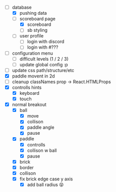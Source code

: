 - [ ] database
  - [x] pushing data
  - [ ] scoreboard page
    - [x] scoreboard
    - [ ] sb styling
  - [ ] user profile
    - [ ] login with discord
    - [ ] login with #???
- [ ] configuration menu
  - [ ] difficult levels (1 / 2 / 3)
  - [ ] update global config :p
- [ ] update css path/structure/etc
- [x] paddle movent in 2d
- [ ] cleanup classNames prop -> React.HTMLProps<HTMLDivElement>
- [x] controlls hints
  - [x] keyboard
  - [x] touch
- [x] normal breakout
  - [x] ball
    - [x] move
    - [x] collison
    - [x] paddle angle
	- [x] pause
  - [x] paddle
    - [x] controlls
    - [x] collison w ball
    - [x] pause
  - [x] brick
  - [x] border
  - [x] collison
  - [x] fix brick edge case y axis
    - [x] add ball radius 😝
